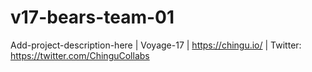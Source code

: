 # v17-bears-team-01
Add-project-description-here | Voyage-17 | https://chingu.io/ | Twitter: https://twitter.com/ChinguCollabs
